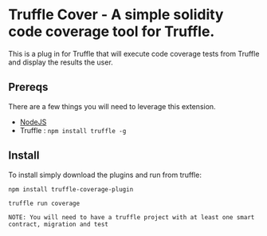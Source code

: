 # Truffle Cover - A simple solidity code coverage tool for Truffle.

This is a plug in for Truffle that will execute code coverage tests from Truffle and display the results the user.

## Prereqs

There are a few things you will need to leverage this extension.

* [NodeJS](https://nodejs.org/)
* Truffle : `npm install truffle -g`

## Install

To install simply download the plugins and run from truffle:

```
npm install truffle-coverage-plugin

truffle run coverage
```

`NOTE: You will need to have a truffle project with at least one smart contract, migration and test`